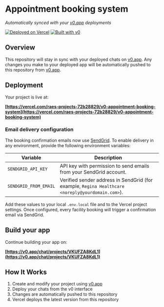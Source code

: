 # Appointment booking system

*Automatically synced with your [v0.app](https://v0.app) deployments*

[![Deployed on Vercel](https://img.shields.io/badge/Deployed%20on-Vercel-black?style=for-the-badge&logo=vercel)](https://vercel.com/raes-projects-72b28829/v0-appointment-booking-system)
[![Built with v0](https://img.shields.io/badge/Built%20with-v0.app-black?style=for-the-badge)](https://v0.app/chat/projects/VKUFZA8KdL1)

## Overview

This repository will stay in sync with your deployed chats on [v0.app](https://v0.app).
Any changes you make to your deployed app will be automatically pushed to this repository from [v0.app](https://v0.app).

## Deployment

Your project is live at:

**[https://vercel.com/raes-projects-72b28829/v0-appointment-booking-system](https://vercel.com/raes-projects-72b28829/v0-appointment-booking-system)**

### Email delivery configuration

The booking confirmation emails now use [SendGrid](https://sendgrid.com/). To enable delivery in any environment, provide the following environment variables:

| Variable | Description |
| --- | --- |
| `SENDGRID_API_KEY` | API key with permission to send emails from your SendGrid account. |
| `SENDGRID_FROM_EMAIL` | Verified sender address in SendGrid (for example, `Regina Healthcare <noreply@yourdomain.com>`). |

Add these values to your local `.env.local` file and to the Vercel project settings. Once configured, every facility booking will trigger a confirmation email via SendGrid.

## Build your app

Continue building your app on:

**[https://v0.app/chat/projects/VKUFZA8KdL1](https://v0.app/chat/projects/VKUFZA8KdL1)**

## How It Works

1. Create and modify your project using [v0.app](https://v0.app)
2. Deploy your chats from the v0 interface
3. Changes are automatically pushed to this repository
4. Vercel deploys the latest version from this repository
